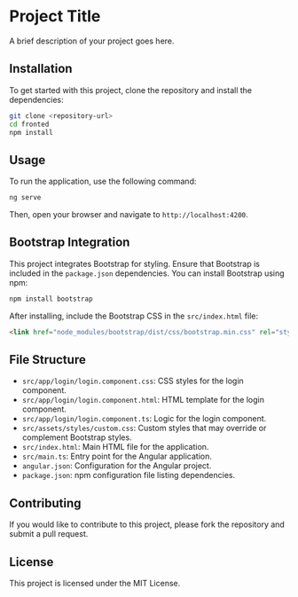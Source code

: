 # Project Title

A brief description of your project goes here.

## Installation

To get started with this project, clone the repository and install the dependencies:

```bash
git clone <repository-url>
cd fronted
npm install
```

## Usage

To run the application, use the following command:

```bash
ng serve
```

Then, open your browser and navigate to `http://localhost:4200`.

## Bootstrap Integration

This project integrates Bootstrap for styling. Ensure that Bootstrap is included in the `package.json` dependencies. You can install Bootstrap using npm:

```bash
npm install bootstrap
```

After installing, include the Bootstrap CSS in the `src/index.html` file:

```html
<link href="node_modules/bootstrap/dist/css/bootstrap.min.css" rel="stylesheet">
```

## File Structure

- `src/app/login/login.component.css`: CSS styles for the login component.
- `src/app/login/login.component.html`: HTML template for the login component.
- `src/app/login/login.component.ts`: Logic for the login component.
- `src/assets/styles/custom.css`: Custom styles that may override or complement Bootstrap styles.
- `src/index.html`: Main HTML file for the application.
- `src/main.ts`: Entry point for the Angular application.
- `angular.json`: Configuration for the Angular project.
- `package.json`: npm configuration file listing dependencies.

## Contributing

If you would like to contribute to this project, please fork the repository and submit a pull request.

## License

This project is licensed under the MIT License.